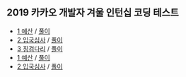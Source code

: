 ## 2019 카카오 개발자 겨울 인턴십 코딩 테스트

- <a href="https://programmers.co.kr/learn/courses/30/lessons/43237">1 예산</a> / <a href="https://github.com/QuarterBread/AlgorithmStudy/tree/master/Programmers/Binary_Search/1%EC%98%88%EC%82%B0">풀이</a>
- <a href="https://programmers.co.kr/learn/courses/30/lessons/43238">2 입국심사</a> / <a href="https://github.com/QuarterBread/AlgorithmStudy/tree/master/Programmers/Binary_Search/2%EC%9E%85%EA%B5%AD%EC%8B%AC%EC%82%AC">풀이</a>
- <a href="https://programmers.co.kr/learn/courses/30/lessons/43236">3 징검다리</a> / <a href="https://github.com/QuarterBread/AlgorithmStudy/tree/master/Programmers/Binary_Search/3%EC%A7%95%EA%B2%80%EB%8B%A4%EB%A6%AC">풀이</a>
- <a href="https://programmers.co.kr/learn/courses/30/lessons/43237">1 예산</a> / <a href="https://github.com/QuarterBread/AlgorithmStudy/tree/master/Programmers/Binary_Search/1%EC%98%88%EC%82%B0">풀이</a>
- <a href="https://programmers.co.kr/learn/courses/30/lessons/43238">2 입국심사</a> / <a href="https://github.com/QuarterBread/AlgorithmStudy/tree/master/Programmers/Binary_Search/2%EC%9E%85%EA%B5%AD%EC%8B%AC%EC%82%AC">풀이</a>